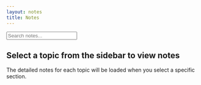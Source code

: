 ```yaml
---
layout: notes
title: Notes
---
```


<div class="search-container">
  <input type="text" class="search-input" placeholder="Search notes...">
</div>

<div class="note-section">
  <h2>Select a topic from the sidebar to view notes</h2>
  <p>The detailed notes for each topic will be loaded when you select a specific section.</p>
</div>